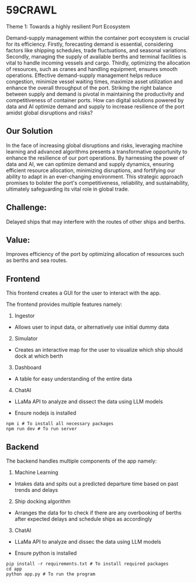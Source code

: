 # 59CRAWL

Theme 1: Towards a highly resilient Port Ecosystem

Demand-supply management within the container port ecosystem is crucial for its efficiency. Firstly, forecasting demand is essential, considering factors like shipping schedules, trade fluctuations, and seasonal variations. Secondly, managing the supply of available berths and terminal facilities is vital to handle incoming vessels and cargo. Thirdly, optimizing the allocation of resources, such as cranes and handling equipment, ensures smooth operations. Effective demand-supply management helps reduce congestion, minimize vessel waiting times, maximize asset utilization and enhance the overall throughput of the port. Striking the right balance between supply and demand is pivotal in maintaining the productivity and competitiveness of container ports.
​
How can digital solutions powered by data and AI optimize demand and supply to increase resilience of the port amidst global disruptions and risks?

## Our Solution

In the face of increasing global disruptions and risks, leveraging machine learning and advanced algorithms presents a transformative opportunity to enhance the resilience of our port operations. By harnessing the power of data and AI, we can optimize demand and supply dynamics, ensuring efficient resource allocation, minimizing disruptions, and fortifying our ability to adapt in an ever-changing environment. This strategic approach promises to bolster the port's competitiveness, reliability, and sustainability, ultimately safeguarding its vital role in global trade.

## Challenge: 
Delayed ships that may interfere with the routes of other ships and berths.

## Value: 
Improves efficiency of the port by optimizing allocation of resources such as berths and sea routes.

## Frontend

This frontend creates a GUI for the user to interact with the app.

The frontend provides multiple features namely:
1. Ingestor
  - Allows user to input data, or alternatively use initial dummy data
2. Simulator
  - Creates an interactive map for the user to visualize which ship should dock at which berth
3. Dashboard
  - A table for easy understanding of the entire data
4. ChatAI
  - LLaMa API to analyze and dissect the data using LLM models

- Ensure nodejs is installed

```
npm i # To install all necessary packages
npm run dev # To run server
```

## Backend

The backend handles multiple components of the app namely:
1. Machine Learning
  - Intakes data and spits out a predicted departure time based on past trends and delays
2. Ship docking algorithm
  - Arranges the data for to check if there are any overbooking of berths after expected delays and schedule ships as accordingly
3. ChatAI
  - LLaMa API to analyze and dissec the data using LLM models

- Ensure python is installed

```
pip install -r requirements.txt # To install required packages
cd app
python app.py # To run the program
```
